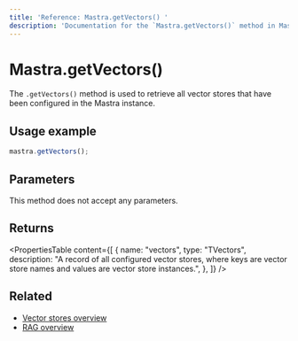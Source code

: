 ```yaml
---
title: 'Reference: Mastra.getVectors() '
description: 'Documentation for the `Mastra.getVectors()` method in Mastra, which retrieves all configured vector stores.'
---
```


# Mastra.getVectors()

The `.getVectors()` method is used to retrieve all vector stores that have been configured in the Mastra instance.

## Usage example

```typescript copy
mastra.getVectors();
```

## Parameters

This method does not accept any parameters.

## Returns

<PropertiesTable
content={[
{
name: "vectors",
type: "TVectors",
description: "A record of all configured vector stores, where keys are vector store names and values are vector store instances.",
},
]}
/>

## Related

- [Vector stores overview](../../docs/rag/vector-databases)
- [RAG overview](../../docs/rag/overview)
